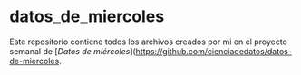 # datos_de_miercoles
Este repositorio contiene todos los archivos creados por mi en el proyecto semanal de [*Datos de miércoles*](https://github.com/cienciadedatos/datos-de-miercoles.
